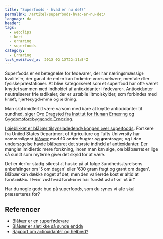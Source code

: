 ```yaml
---
title: "Superfoods - hvad er nu det?"
permalink: /artikel/superfoods-hvad-er-nu-det/
language: da
header:
tags:
  - webclips
  - kost
  - ernæring
  - superfoods
category:
  - Ernæring
last_modified_at: 2013-02-13T22:11:54Z
---
```


Superfoods er en betegnelse for fødevarer, der har næringsmæssige kvaliteter, der gør at de enten kan forbedre vores velvære, mentale eller fysiske præstationer. At blive kategoriseret som et superfood har ofte været knyttet sammen med indholdet af antioxidanter i fødevaren. Antioxidanter neutraliserer frie radikaler, der er ustabile iltmolekylder, som forbindes med kræft, hjertesygdomme og ældning.

Man skal imidlertid være varsom med bare at knytte antioxidanter til sundhed, [siger Ove Dragsted fra Institut for Human Ernæring og Sygdomsforebyggende Ernæring](https://www.dr.dk/nyheder/indland/pas-paa-med-antioxidanter).

[I øjeblikket er blåbær tilsyneladedende kongen over superfoods](https://politiken.dk/forbrugogliv/sundhedogmotion/guidersundhedogmotion/art4971727/Bl%C3%A5b%C3%A6r-er-en-superf%C3%B8devare). Forskere fra United States Department of Agriculture og Tufts University har sammenlignet [blåbær](https://da.wikipedia.org/wiki/Bl%C3%A5b%C3%A6r) med 60 andre frugter og grøntsager, og i den undersøgelse havde blåbærret det største indhold af antioxidanter. Der mangler imidlertid mere forskning, inden man kan sige, om blåbærret er lige så sundt som myterne giver det skyld for at være.

Det er derfor stadig sikrest at huske på at følge Sundhedsstyrelsens anbefalinger om '6 om dagen' eller '600 gram frugt og grønt om dagen'. Blåbær kan dække noget af det, men den varierede kost er altid at foretrække. Hvem ved hvad forskerne har fundet ud af om et år?

Har du nogle gode bud på superfoods, som du synes vi alle skal præsenteres for?

## Referencer

- [Blåbær er en superfødevare](https://politiken.dk/forbrugogliv/sundhedogmotion/guidersundhedogmotion/art4971727/Bl%C3%A5b%C3%A6r-er-en-superf%C3%B8devare)
- [Blåbær er slet ikke så sunde endda](https://www.bt.dk/slank/blaabaer-er-slet-ikke-saa-sunde-endda)
- [Rapport om antioxidanter og helbred?](http://www.meraadet.dk/gfx/uploads/rapporter_pdf/7193_antioxidanter.pdf)
